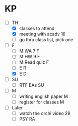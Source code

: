 # KP

- [ ] TH
  - [x] classes to attend
  - [x] meeting with acadv 16
  - [ ] go thru class list, pick one

- [ ] F
  - [ ] M WA 7 F
  - [ ] M HW 9 F
  - [ ] M Read quiz F
  - [ ] E R 
  - [x] E D

- [ ] SU
  - [ ] RTF EAs SU

- [ ] M
  - [ ] writing english paper M
  - [ ] register for classes M

- [ ] Later
  - [ ] watch the orchi video 29
  - [ ] PSY RA

